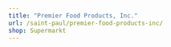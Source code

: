 ```yaml
---
title: "Premier Food Products, Inc."
url: /saint-paul/premier-food-products-inc/
shop: Supermarkt
---
```

